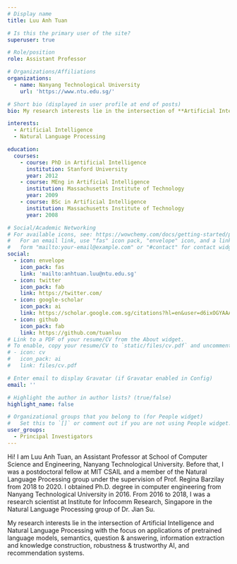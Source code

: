 ```yaml
---
# Display name
title: Luu Anh Tuan

# Is this the primary user of the site?
superuser: true

# Role/position
role: Assistant Professor

# Organizations/Affiliations
organizations:
  - name: Nanyang Technological University
    url: 'https://www.ntu.edu.sg/'

# Short bio (displayed in user profile at end of posts)
bio: My research interests lie in the intersection of **Artificial Intelligence** and **Natural Language Processing**.

interests:
  - Artificial Intelligence
  - Natural Language Processing

education:
  courses:
    - course: PhD in Artificial Intelligence
      institution: Stanford University
      year: 2012
    - course: MEng in Artificial Intelligence
      institution: Massachusetts Institute of Technology
      year: 2009
    - course: BSc in Artificial Intelligence
      institution: Massachusetts Institute of Technology
      year: 2008

# Social/Academic Networking
# For available icons, see: https://wowchemy.com/docs/getting-started/page-builder/#icons
#   For an email link, use "fas" icon pack, "envelope" icon, and a link in the
#   form "mailto:your-email@example.com" or "#contact" for contact widget.
social:
  - icon: envelope
    icon_pack: fas
    link: 'mailto:anhtuan.luu@ntu.edu.sg'
  - icon: twitter
    icon_pack: fab
    link: https://twitter.com/
  - icon: google-scholar
    icon_pack: ai
    link: https://scholar.google.com.sg/citations?hl=en&user=d6ixOGYAAAAJ&view_op=list_works
  - icon: github
    icon_pack: fab
    link: https://github.com/tuanluu
# Link to a PDF of your resume/CV from the About widget.
# To enable, copy your resume/CV to `static/files/cv.pdf` and uncomment the lines below.
# - icon: cv
#   icon_pack: ai
#   link: files/cv.pdf

# Enter email to display Gravatar (if Gravatar enabled in Config)
email: ''

# Highlight the author in author lists? (true/false)
highlight_name: false

# Organizational groups that you belong to (for People widget)
#   Set this to `[]` or comment out if you are not using People widget.
user_groups:
  - Principal Investigators
---
```


Hi! I am Luu Anh Tuan, an Assistant Professor at School of Computer Science and Engineering, Nanyang Technological University. Before that, I was a postdoctoral fellow at MIT CSAIL and a member of the Natural Language Processing group under the supervision of Prof. Regina Barzilay from 2018 to 2020. I obtained Ph.D. degree in computer engineering from Nanyang Technological University in 2016. From 2016 to 2018, I was a research scientist at Institute for Infocomm Research, Singapore in the Natural Language Processing group of Dr. Jian Su.

My research interests lie in the intersection of Artificial Intelligence and Natural Language Processing with the focus on applications of pretrained language models, semantics, question & answering, information extraction and knowledge construction, robustness & trustworthy AI, and recommendation systems.

